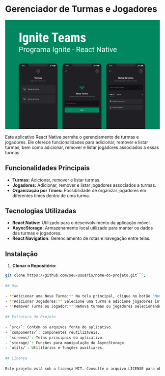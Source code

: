 # Gerenciador de Turmas e Jogadores

![Ignite Teams Preview](.github/preview.png)

Este aplicativo React Native permite o gerenciamento de turmas e jogadores. Ele oferece funcionalidades para adicionar, remover e listar turmas, bem como adicionar, remover e listar jogadores associados a essas turmas.

## Funcionalidades Principais

- **Turmas:** Adicionar, remover e listar turmas.
- **Jogadores:** Adicionar, remover e listar jogadores associados a turmas.
- **Organização por Times:** Possibilidade de organizar jogadores em diferentes times dentro de uma turma.

## Tecnologias Utilizadas

- **React Native:** Utilizado para o desenvolvimento da aplicação móvel.
- **AsyncStorage:** Armazenamento local utilizado para manter os dados das turmas e jogadores.
- **React Navigation:** Gerenciamento de rotas e navegação entre telas.

## Instalação

 1. **Clonar o Repositório:**

   ```bash
   git clone https://github.com/seu-usuario/nome-do-projeto.git```;

## Uso

- **Adicionar uma Nova Turma:** Na tela principal, clique no botão "Nova Turma" e insira o nome da turma desejada.
- **Adicionar Jogadores:** Selecione uma turma e adicione jogadores informando seus nomes e times.
- **Remover Turma ou Jogador:** Remova turmas ou jogadores selecionando o item desejado e escolhendo a opção de remoção.

## Estrutura do Projeto

- `src/`: Contém os arquivos fonte do aplicativo.
- `components/`: Componentes reutilizáveis.
- `screens/`: Telas principais do aplicativo.
- `storage/`: Funções para manipulação do AsyncStorage.
- `utils/`: Utilitários e funções auxiliares.

## Licença

Este projeto está sob a licença MIT. Consulte o arquivo LICENSE para obter mais informações.